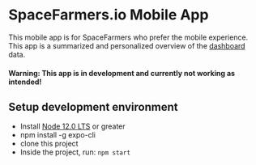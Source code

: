 # SpaceFarmers.io Mobile App

This mobile app is for SpaceFarmers who prefer the mobile experience. This app is a summarized and personalized overview of the [dashboard](https://spacefarmers.io/dashboard) data.

#### Warning: This app is in development and currently not working as intended!

## Setup development environment

- Install [Node 12.0 LTS](https://nodejs.org/en/download/) or greater
- npm install -g expo-cli
- clone this project
- Inside the project, run: `npm start`
